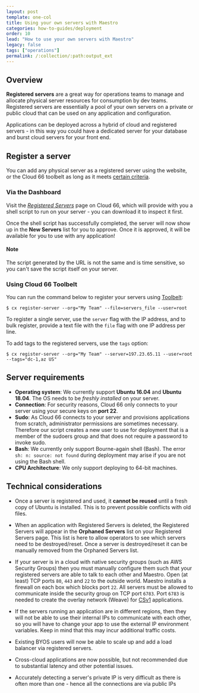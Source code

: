 ```yaml
---
layout: post
template: one-col
title: Using your own servers with Maestro
categories: how-to-guides/deployment
order: 10
lead: "How to use your own servers with Maestro"
legacy: false
tags: ["operations"]
permalink: /:collection/:path:output_ext
---
```



## Overview

**Registered servers** are a great way for operations teams to manage and allocate physical server resources for consumption by dev teams. Registered servers are essentially a pool of your own servers on a private or public cloud that can be used on any application and configuration. 

Applications can be deployed across a hybrid of cloud and registered servers - in this way you could have a dedicated server for your database and burst cloud servers for your front end.


## Register a server

You can add any physical server as a registered server using the website, or the Cloud 66 toolbelt as long as it meets [certain criteria](#requirements).

### Via the Dashboard

Visit the [_Registered Servers_](https://app.cloud66.com/registered_servers) page on Cloud 66, which will provide with you a shell script to run on your server - you can download it to inspect it first.

Once the shell script has successfully completed, the server will now show up in the **New Servers** list for you to approve. Once it is approved, it will be available for you to use with any application!


#### Note
<div class="notice"><p>The script generated by the URL is not the same and is time sensitive, so you can't save the script itself on your server.</p></div>


### Using Cloud 66 Toolbelt

You can run the command below to register your servers using [Toolbelt](/maestro/quickstarts/using-cloud66-toolbelt.html):

```
$ cx register-server --org="My Team" --file=servers_file --user=root

```

To register a single server, use the `server` flag with the IP address, and to bulk register, provide a text file with the `file` flag with one IP address per line.

To add tags to the registered servers, use the `tags` option:

```
$ cx register-server --org="My Team" --server=197.23.65.11 --user=root --tags="dc-1,az US"

```

## Server requirements

- **Operating system**: We currently support **Ubuntu 16.04** and **Ubuntu 18.04**. The OS needs to be *freshly installed* on your server.
- **Connection**: For security reasons, Cloud 66 only connects to your server using your secure keys on **port 22**.
- **Sudo**: As Cloud 66 connects to your server and provisions applications from scratch, administrator permissions are sometimes necessary. Therefore our script creates a new user to use for deployment that is a member of the sudoers group and that does not require a password to invoke sudo.
- **Bash**: We currently only support Bourne-again shell (Bash). The error `sh: n: source: not found` during deployment may arise if you are not using the Bash shell.
- **CPU Architecture**: We only support deploying to 64-bit machines.


## Technical considerations

- Once a server is registered and used, it **cannot be reused** until a fresh copy of Ubuntu is installed. This is to prevent possible conflicts with old files. 

- When an application with Registered Servers is deleted, the Registered Servers will appear in the **Orphaned Servers** list on your Registered Servers page. This list is here to allow operators to see which servers need to be destroyed/reset. Once a server is destroyed/reset it can be manually removed from the Orphaned Servers list.

- If your server is in a cloud with native security groups (such as AWS Security Groups) then you must manually configure them such that your registered servers are able to talk to each other and Maestro. Open (at least) TCP ports `80`, `443` and `22` to the outside world. Maestro installs a firewall on each box which blocks port `22`. All servers must be allowed to communicate inside the security group on TCP port `6783`. Port `6783` is needed to create the overlay network (Weave) for [CSv1](/maestro/the-basics/about-maestro.html#version-1-vs-version-2) applications.  

- If the servers running an application are in different regions, then they will not be able to use their internal IPs to communicate with each other, so you will have to change your app to use the external IP environment variables. Keep in mind that this may incur additional traffic costs.

- Existing BYOS users will now be able to scale up and add a load balancer via registered servers.

- Cross-cloud applications are now possible, but not recommended due to substantial latency and other potential issues.

- Accurately detecting a server's private IP is very difficult as there is often more than one - hence all the connections are via public IPs

